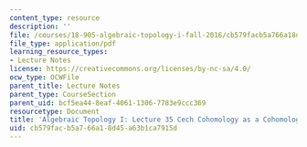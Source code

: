 ```yaml
---
content_type: resource
description: ''
file: /courses/18-905-algebraic-topology-i-fall-2016/cb579facb5a766a18d45a63b1ca7915d_MIT18_905F16_lec35.pdf
file_type: application/pdf
learning_resource_types:
- Lecture Notes
license: https://creativecommons.org/licenses/by-nc-sa/4.0/
ocw_type: OCWFile
parent_title: Lecture Notes
parent_type: CourseSection
parent_uid: bcf5ea44-8eaf-4061-1306-7783e9ccc369
resourcetype: Document
title: 'Algebraic Topology I: Lecture 35 Cech Cohomology as a Cohomology Theory'
uid: cb579fac-b5a7-66a1-8d45-a63b1ca7915d
---
```

